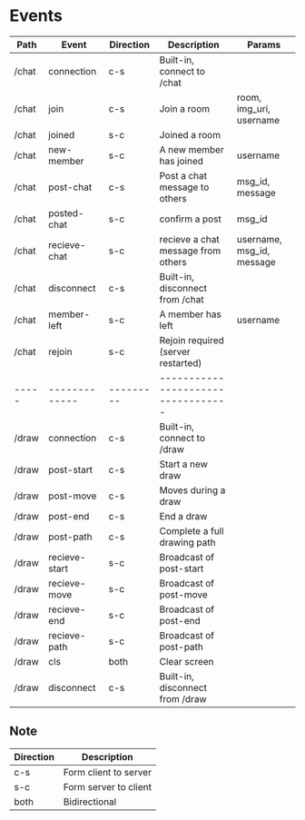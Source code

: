 # Events

| Path  | Event         | Direction | Description                        | Params                    |
| ----- | ------------- | --------- | ---------------------------------- | ------------------------- |
| /chat | connection    | c-s       | Built-in, connect to /chat         |                           |
| /chat | join          | c-s       | Join a room                        | room, img_uri, username   |
| /chat | joined        | s-c       | Joined a room                      |                           |
| /chat | new-member    | s-c       | A new member has joined            | username                  |
| /chat | post-chat     | c-s       | Post a chat message to others      | msg_id, message           |
| /chat | posted-chat   | s-c       | confirm a post                     | msg_id                    |
| /chat | recieve-chat  | s-c       | recieve a chat message from others | username, msg_id, message |
| /chat | disconnect    | c-s       | Built-in, disconnect from /chat    |                           |
| /chat | member-left   | s-c       | A member has left                  | username                  |
| /chat | rejoin        | s-c       | Rejoin required (server restarted) |                           |
| ----- | ------------- | --------- | ---------------------------------- |                           |
| /draw | connection    | c-s       | Built-in, connect to /draw         |                           |
| /draw | post-start    | c-s       | Start a new draw                   |                           |
| /draw | post-move     | c-s       | Moves during a draw                |                           |
| /draw | post-end      | c-s       | End a draw                         |                           |
| /draw | post-path     | c-s       | Complete a full drawing path       |                           |
| /draw | recieve-start | s-c       | Broadcast of post-start            |                           |
| /draw | recieve-move  | s-c       | Broadcast of post-move             |                           |
| /draw | recieve-end   | s-c       | Broadcast of post-end              |                           |
| /draw | recieve-path  | s-c       | Broadcast of post-path             |                           |
| /draw | cls           | both      | Clear screen                       |                           |
| /draw | disconnect    | c-s       | Built-in, disconnect from /draw    |                           |

## Note

| Direction | Description           |
| --------- | --------------------- |
| c-s       | Form client to server |
| s-c       | Form server to client |
| both      | Bidirectional         |
